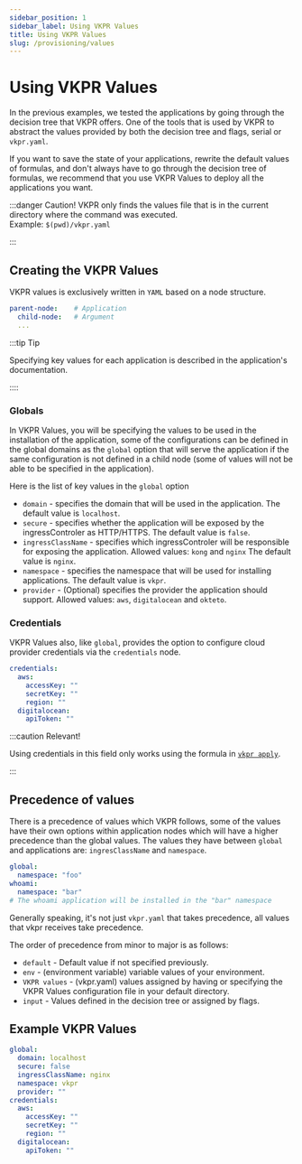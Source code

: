 ```yaml
---
sidebar_position: 1
sidebar_label: Using VKPR Values
title: Using VKPR Values
slug: /provisioning/values
---
```


# Using VKPR Values


In the previous examples, we tested the applications by going through the decision tree that VKPR offers. One of the tools that is used by VKPR to abstract the values ​​provided by both the decision tree and flags, serial or `vkpr.yaml`.


If you want to save the state of your applications, rewrite the default values ​​of formulas, and don't always have to go through the decision tree of formulas, we recommend that you use VKPR Values ​​to deploy all the applications you want.

:::danger Caution!
VKPR only finds the values ​​file that is in the current directory where the command was executed.<br/>
Example: `$(pwd)/vkpr.yaml`

:::

## Creating the VKPR Values

VKPR values ​​is exclusively written in `YAML` based on a node structure.

```yaml title="structure"
parent-node:    # Application 
  child-node:   # Argument
  ...
```
:::tip Tip

Specifying key values ​​for each application is described in the application's documentation.

::::

### Globals

In VKPR Values, you will be specifying the values ​​to be used in the installation of the application, some of the configurations can be defined in the global domains as the `global` option that will serve the application if the same configuration is not defined in a child node (some of values ​​will not be able to be specified in the application).

Here is the list of key values ​​in the `global` option

- `domain` - specifies the domain that will be used in the application. The default value is `localhost`.
- `secure` - specifies whether the application will be exposed by the ingressControler as HTTP/HTTPS. The default value is `false`.
- `ingressClassName` - specifies which ingressControler will be responsible for exposing the application. Allowed values: `kong` and `nginx` The default value is `nginx`.
- `namespace` - specifies the namespace that will be used for installing applications. The default value is `vkpr`.
- `provider` - (Optional) specifies the provider the application should support. Allowed values: `aws`, `digitalocean` and `okteto`.

### Credentials

VKPR Values ​​also, like `global`, provides the option to configure cloud provider credentials via the `credentials` node.

```yaml title="vkpr.yaml"
credentials:
  aws:
    accessKey: ""  
    secretKey: ""
    region: ""
  digitalocean:
    apiToken: ""
```
:::caution Relevant!

Using credentials in this field only works using the formula in [`vkpr apply`](/docs/commands/apply).

:::

## Precedence of values

There is a precedence of values ​​which VKPR follows, some of the values ​​have their own options within application nodes which will have a higher precedence than the global values. The values ​​they have between `global` and applications are: `ingresClassName` and `namespace`.

```yaml title="Precedence example"
global:
  namespace: "foo" 
whoami:
  namespace: "bar" 
# The whoami application will be installed in the "bar" namespace
```

Generally speaking, it's not just `vkpr.yaml` that takes precedence, all values ​​that vkpr receives take precedence.

The order of precedence from minor to major is as follows:

- `default` - Default value if not specified previously.
- `env` - (environment variable) variable values ​​of your environment.
- `VKPR values` - (vkpr.yaml) values ​​assigned by having or specifying the VKPR Values ​​configuration file in your default directory.
- `input` - Values ​​defined in the decision tree or assigned by flags.

## Example VKPR Values

```yaml title="vkpr.yaml"
global:
  domain: localhost
  secure: false
  ingressClassName: nginx
  namespace: vkpr
  provider: "" 
credentials:
  aws:
    accessKey: "" 
    secretKey: ""
    region: ""
  digitalocean:
    apiToken: ""
```